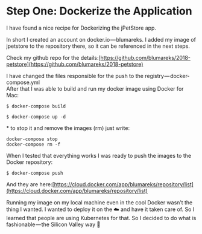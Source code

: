 # Step One: Dockerize the Application



I have found a nice recipe for Dockerizing the jPetStore app.

In short I created an account on docker.io — blumareks. I added my image of jpetstore to the repository there, so it can be referenced in the next steps.

Check my github repo for the details:[https://github.com/blumareks/2018-petstore](https://github.com/blumareks/2018-petstore)

I have changed the files responsible for the push to the registry — docker-compose.yml  
After that I was able to build and run my docker image using Docker for Mac:  
```code
$ docker-compose build  
```

```code
$ docker-compose up -d  
```

\* to stop it and remove the images \(rm\) just write:  
```code
docker-compose stop  
docker-compose rm -f
```

When I tested that everything works I was ready to push the images to the Docker repository:  
```code
$ docker-compose push
```

And they are here:[https://cloud.docker.com/app/blumareks/repository/list](https://cloud.docker.com/app/blumareks/repository/list)

Running my image on my local machine even in the cool Docker wasn’t the thing I wanted. I wanted to deploy it on the ☁️ and have it taken care of. So I learned that people are using Kubernetes for that. So I decided to do what is fashionable — the Silicon Valley way 🌁



